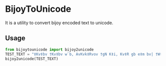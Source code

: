 # BijoyToUnicode

It is a utility to convert bijoy encoded text to unicode.

## Usage

```python
from bijoytounicode import bijoy2unicode
TEST_TEXT = "‡Kv‡bv †Kv‡bv w`b, AvKvk‡Rvov †gN K‡i, Kv‡R gb e‡m bv| †W‡¯‹i mvg‡bi Rvbvjvi c`©v Zz‡j w`B| w¯Œ‡b ZvKvB, †`wL bv, `‚ieZ©x AvKvk I Bgvi‡Z wKQz †LvuR _v‡K| Ggb me w`‡bi bvg †KvgjMvÜvi|"
bijoy2unicode(TEST_TEXT)
```
